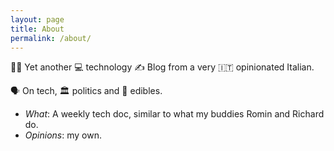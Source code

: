 ```yaml
---
layout: page
title: About
permalink: /about/
---
```


🤷‍♂️ Yet another 💻 technology ✍️ Blog from a very 🇮🇹 opinionated Italian.

🗣️ On tech, 🏛️ politics and 🤤 edibles.


* *What*: A weekly tech doc, similar to what my buddies Romin and Richard do.
* *Opinions*: my own.
